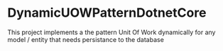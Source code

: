 # DynamicUOWPatternDotnetCore
This project implements a the pattern Unit Of Work dynamically for any model / entity that needs persistance to the database 
